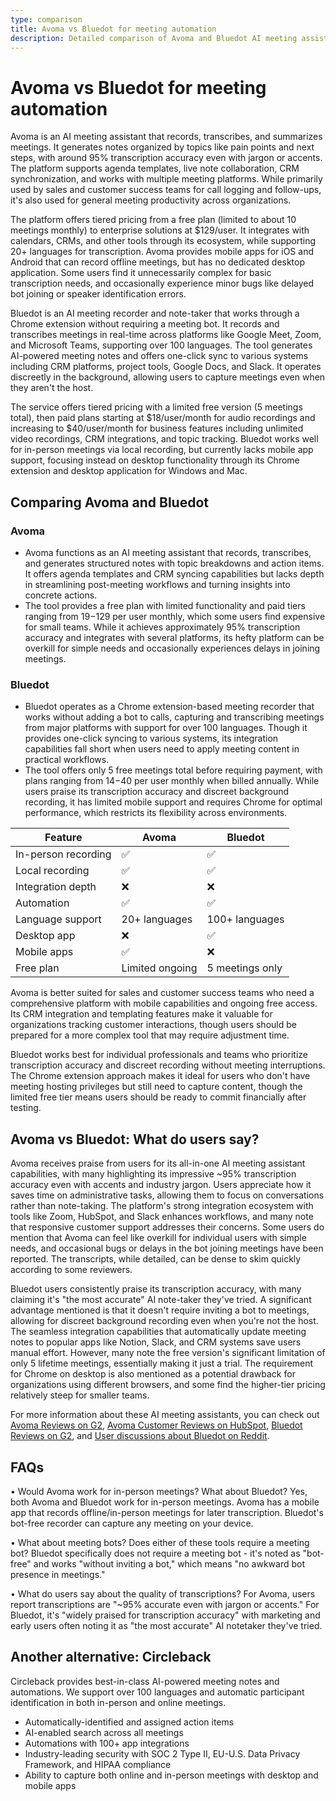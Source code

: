 ```yaml
---
type: comparison
title: Avoma vs Bluedot for meeting automation
description: Detailed comparison of Avoma and Bluedot AI meeting assistants, covering features, pricing, transcription accuracy, and user experiences for both online and in-person meeting automation.
---
```


# Avoma vs Bluedot for meeting automation

Avoma is an AI meeting assistant that records, transcribes, and summarizes meetings. It generates notes organized by topics like pain points and next steps, with around 95% transcription accuracy even with jargon or accents. The platform supports agenda templates, live note collaboration, CRM synchronization, and works with multiple meeting platforms. While primarily used by sales and customer success teams for call logging and follow-ups, it's also used for general meeting productivity across organizations.

The platform offers tiered pricing from a free plan (limited to about 10 meetings monthly) to enterprise solutions at $129/user. It integrates with calendars, CRMs, and other tools through its ecosystem, while supporting 20+ languages for transcription. Avoma provides mobile apps for iOS and Android that can record offline meetings, but has no dedicated desktop application. Some users find it unnecessarily complex for basic transcription needs, and occasionally experience minor bugs like delayed bot joining or speaker identification errors.

Bluedot is an AI meeting recorder and note-taker that works through a Chrome extension without requiring a meeting bot. It records and transcribes meetings in real-time across platforms like Google Meet, Zoom, and Microsoft Teams, supporting over 100 languages. The tool generates AI-powered meeting notes and offers one-click sync to various systems including CRM platforms, project tools, Google Docs, and Slack. It operates discreetly in the background, allowing users to capture meetings even when they aren't the host.

The service offers tiered pricing with a limited free version (5 meetings total), then paid plans starting at $18/user/month for audio recordings and increasing to $40/user/month for business features including unlimited video recordings, CRM integrations, and topic tracking. Bluedot works well for in-person meetings via local recording, but currently lacks mobile app support, focusing instead on desktop functionality through its Chrome extension and desktop application for Windows and Mac.

## Comparing Avoma and Bluedot

### Avoma
* Avoma functions as an AI meeting assistant that records, transcribes, and generates structured notes with topic breakdowns and action items. It offers agenda templates and CRM syncing capabilities but lacks depth in streamlining post-meeting workflows and turning insights into concrete actions.
* The tool provides a free plan with limited functionality and paid tiers ranging from $19-$129 per user monthly, which some users find expensive for small teams. While it achieves approximately 95% transcription accuracy and integrates with several platforms, its hefty platform can be overkill for simple needs and occasionally experiences delays in joining meetings.

### Bluedot
* Bluedot operates as a Chrome extension-based meeting recorder that works without adding a bot to calls, capturing and transcribing meetings from major platforms with support for over 100 languages. Though it provides one-click syncing to various systems, its integration capabilities fall short when users need to apply meeting content in practical workflows.
* The tool offers only 5 free meetings total before requiring payment, with plans ranging from $14-$40 per user monthly when billed annually. While users praise its transcription accuracy and discreet background recording, it has limited mobile support and requires Chrome for optimal performance, which restricts its flexibility across environments.

| Feature | Avoma | Bluedot |
|---------|-------|---------|
| In-person recording | ✅ | ✅ |
| Local recording | ✅ | ✅ |
| Integration depth | ❌ | ❌ |
| Automation | ✅ | ✅ |
| Language support | 20+ languages | 100+ languages |
| Desktop app | ❌ | ✅ |
| Mobile apps | ✅ | ❌ |
| Free plan | Limited ongoing | 5 meetings only |

Avoma is better suited for sales and customer success teams who need a comprehensive platform with mobile capabilities and ongoing free access. Its CRM integration and templating features make it valuable for organizations tracking customer interactions, though users should be prepared for a more complex tool that may require adjustment time.

Bluedot works best for individual professionals and teams who prioritize transcription accuracy and discreet recording without meeting interruptions. The Chrome extension approach makes it ideal for users who don't have meeting hosting privileges but still need to capture content, though the limited free tier means users should be ready to commit financially after testing.

## Avoma vs Bluedot: What do users say?

Avoma receives praise from users for its all-in-one AI meeting assistant capabilities, with many highlighting its impressive ~95% transcription accuracy even with accents and industry jargon. Users appreciate how it saves time on administrative tasks, allowing them to focus on conversations rather than note-taking. The platform's strong integration ecosystem with tools like Zoom, HubSpot, and Slack enhances workflows, and many note that responsive customer support addresses their concerns. Some users do mention that Avoma can feel like overkill for individual users with simple needs, and occasional bugs or delays in the bot joining meetings have been reported. The transcripts, while detailed, can be dense to skim quickly according to some reviewers. 

Bluedot users consistently praise its transcription accuracy, with many claiming it's "the most accurate" AI note-taker they've tried. A significant advantage mentioned is that it doesn't require inviting a bot to meetings, allowing for discreet background recording even when you're not the host. The seamless integration capabilities that automatically update meeting notes to popular apps like Notion, Slack, and CRM systems save users manual effort. However, many note the free version's significant limitation of only 5 lifetime meetings, essentially making it just a trial. The requirement for Chrome on desktop is also mentioned as a potential drawback for organizations using different browsers, and some find the higher-tier pricing relatively steep for smaller teams.

For more information about these AI meeting assistants, you can check out [Avoma Reviews on G2](https://www.g2.com/products/avoma/reviews), [Avoma Customer Reviews on HubSpot](https://ecosystem.hubspot.com/marketplace/apps/avoma/reviews), [Bluedot Reviews on G2](https://www.g2.com/products/bluedot-bluedot/reviews), and [User discussions about Bluedot on Reddit](https://www.reddit.com/r/electricvehicles/comments/18mw5zo/anyone_else_here_use_the_bluedot_app/).

## FAQs 
• Would Avoma work for in-person meetings? What about Bluedot?
Yes, both Avoma and Bluedot work for in-person meetings. Avoma has a mobile app that records offline/in-person meetings for later transcription. Bluedot's bot-free recorder can capture any meeting on your device.

• What about meeting bots? Does either of these tools require a meeting bot?
Bluedot specifically does not require a meeting bot - it's noted as "bot-free" and works "without inviting a bot," which means "no awkward bot presence in meetings."

• What do users say about the quality of transcriptions?
For Avoma, users report transcriptions are "~95% accurate even with jargon or accents." For Bluedot, it's "widely praised for transcription accuracy" with marketing and early users often noting it as "the most accurate" AI notetaker they've tried.

## Another alternative: Circleback
Circleback provides best-in-class AI-powered meeting notes and automations. We support over 100 languages and automatic participant identification in both in-person and online meetings.
* Automatically-identified and assigned action items
* AI-enabled search across all meetings
* Automations with 100+ app integrations
* Industry-leading security with SOC 2 Type II, EU-U.S. Data Privacy Framework, and HIPAA compliance
* Ability to capture both online and in-person meetings with desktop and mobile apps
